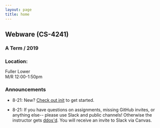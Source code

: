 ```yaml
---
layout: page
title: home
---
```


<style>
  h2.class-header {
    color: black;

    position: relative;
    z-index: -1;
  }

  .class-header .small {
    display: block;
  }

  .class-header:before, .class-header:after {
    content: '';
    display: block;
    position: absolute;
    top: 0;
    height: 100%;
    width: 250px;
    z-index: -2;
  }

  .class-header:before {
    left: 0;
  }

  .class-header:after {
    right: 0;
    transform: rotateY(180deg);
    background-position-y: 39px;
  }

  h4 { 
    font-size: 1rem;
    margin-bottom:.125rem;
  }
</style>

## Webware (CS-4241)

#### A Term / 2019

#### Location:
Fuller Lower  
M/R 12:00-1:50pm

### Announcements

- 8-21: New? [Check out init](/init/) to get started.

- 8-21: If you have questions on assignments, missing GitHub invites, or anything else-- please use Slack and public channels! Otherwise the instructor gets [ddos'd](https://en.wikipedia.org/wiki/Denial-of-service_attack). You will receive an invite to Slack via Canvas.
